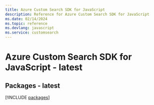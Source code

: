 ```yaml
---
title: Azure Custom Search SDK for JavaScript
description: Reference for Azure Custom Search SDK for JavaScript
ms.date: 02/14/2024
ms.topic: reference
ms.devlang: javascript
ms.service: customsearch
---
```

# Azure Custom Search SDK for JavaScript - latest
## Packages - latest
[!INCLUDE [packages](custom-search-index.md)]